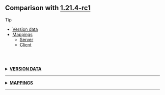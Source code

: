 ## Comparison with [1.21.4-rc1](https://github.com/PixiGeko/Minecraft-generated-data/tree/1.21.4-rc1)

> [!TIP]
> - [Version data](#version-data)
> - [Mappings](#mappings)
>   - [Server](#server-mappings)
>   - [Client](#client-mappings)

<br/><br/>
<details><summary><b><ins>VERSION DATA</ins></b><a name="version-data"></a></summary>
<br/>
<table><tr><th></th><th align="left">1.21.4-rc1</th><th>1.21.4-rc2</th></tr><tr><td>World version</td><td><pre>4184</pre></td><td><pre>4186</pre></td></tr><tr><td>Protocol version</td><td><pre>1073742050</pre></td><td><pre>1073742051</pre></td></tr></table>
</details>
<hr/>
<details><summary><b><ins>MAPPINGS</ins></b><a name="mappings"></a></summary>
<br/>
<h2>Server<a name="server-mappings"></a></h2>
<h2>Client<a name="client-mappings"></a></h2>
</details>
<hr/>